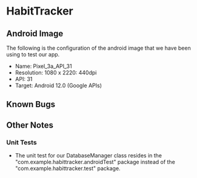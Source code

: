 # HabitTracker

## Android Image

The following is the configuration of the android image that we have been using to test our app.

- Name: Pixel_3a_API_31
- Resolution: 1080 x 2220: 440dpi
- API: 31
- Target: Android 12.0 (Google APIs)


## Known Bugs



## Other Notes

### Unit Tests
- The unit test for our DatabaseManager class resides in the "com.example.habittracker.androidTest" package instead of the "com.example.habittracker.test" package.
